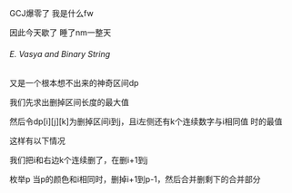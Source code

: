 GCJ爆零了 我是什么fw

因此今天歇了 睡了nm一整天

###### E. Vasya and Binary String

又是一个根本想不出来的神奇区间dp

我们先求出删掉区间长度的最大值

然后令dp[i]\[j]\[k]为删掉区间i到j，且i左侧还有k个连续数字与i相同值 时的最值

这样有以下情况

我们把i和右边k个连续删了，在删i+1到j

枚举p 当p的颜色和i相同时，删掉i+1到p-1，然后合并删剩下的合并部分